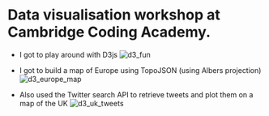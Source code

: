 Data visualisation workshop at Cambridge Coding Academy.
============


* I got to play around with D3js
![d3_fun](http://raw.github.com/Eleonore9/datavis/master/img/ccworkshop_d3.png)


* I got to build a map of Europe using TopoJSON (using Albers projection)
![d3_europe_map](http://raw.github.com/Eleonore9/datavis/master/img/ccworkshop_d3_2.png)


* Also used the Twitter search API to retrieve tweets and plot them on a map of the UK
![d3_uk_tweets](http://raw.github.com/Eleonore9/datavis/master/img/ccworkshop_d3_3.png)